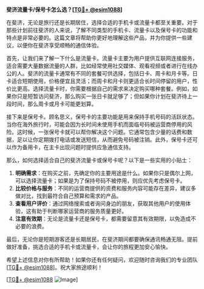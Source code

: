 **斐济流量卡/保号卡怎么选？[[TG💪+ @esim1088](https://t.me/s/esim1088)]**

在斐济，无论是旅行还是长期居住，选择合适的手机卡或流量卡都至关重要。对于那些计划前往斐济的人来说，了解不同类型的手机卡、流量卡以及保号卡的功能和特点是非常必要的。这篇文章将帮助你更好地理解这些产品，并为你提供一些建议，以便你在斐济享受顺畅的通信体验。

首先，让我们来了解一下什么是流量卡。流量卡主要为用户提供互联网连接服务，适合需要大量数据流量的人群，比如经常使用社交媒体、观看视频或者进行在线办公的人。斐济的流量卡通常有不同的套餐可供选择，包括日卡、周卡和月卡等。日卡适合短期使用，价格便宜且灵活；而周卡和月卡则更适合长时间停留的用户，性价比更高。选择流量卡时，你需要根据自己的需求来决定购买哪种套餐。例如，如果你只是短暂访问斐济，那么购买一张日卡就足够了；但如果你计划在斐济待上一段时间，那么周卡或月卡可能更划算。

接下来是保号卡。顾名思义，保号卡的主要功能是用来保持手机号码的活跃状态。当你在海外旅行时，可能会因为长时间未使用手机而面临号码被运营商停用的风险。这时候，一张保号卡就可以帮你解决这个问题。它通常包含少量的话费和数据，足以让你定期拨打电话或发送短信，从而避免号码被注销。此外，保号卡还可以作为备用卡，在主卡出现问题时提供应急通信支持。

那么，如何选择适合自己的斐济流量卡或保号卡呢？以下是一些实用的小贴士：

1. **明确需求**：在购买之前，先确定你的主要用途是什么。如果你只是偶尔上网，可以选择流量卡；如果是为了保持号码不被停用，则应优先考虑保号卡。
2. **比较价格与服务**：不同的运营商提供的资费和服务内容可能存在差异，建议多做对比，找到最符合自己预算和需求的产品。
3. **查看用户评价**：通过网络搜索或者询问身边的朋友，获取其他用户的使用体验，这有助于判断哪家运营商的服务质量更好。
4. **注意有效期**：无论是流量卡还是保号卡，都需要留意其有效期限，以免造成不必要的浪费。

最后，无论你是短期游客还是长期居民，在斐济期间都要确保通讯畅通无阻。提前做好准备，挑选合适的手机卡或流量卡，会让你的旅程更加安心愉快。

希望上述信息对你有所帮助！如果你还有任何疑问，欢迎随时咨询我们的专业团队[[TG💪+ @esim1088](https://t.me/s/esim1088)]。祝大家旅途顺利！

[[TG💪+ @esim1088](https://t.me/s/esim1088) ![Image](https://i.postimg.cc/4NQfJmqS/Snipaste-2025-05-13-00-14-12.png)]